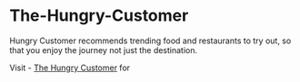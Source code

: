 # The-Hungry-Customer

Hungry Customer recommends trending food and restaurants to try out, so that you enjoy the journey not just the destination.

Visit - [The Hungry Customer](https://asgaonkar.github.io/The-Hungry-Customer/) for 
